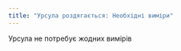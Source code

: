 ```yaml
---
title: "Урсула роздягається: Необхідні виміри"
---
```


<Note>
Урсула не потребує жодних вимірів
</Note>
